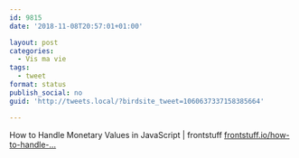 ```yaml
---
id: 9815
date: '2018-11-08T20:57:01+01:00'

layout: post
categories:
  - Vis ma vie
tags:
  - tweet
format: status
publish_social: no
guid: 'http://tweets.local/?birdsite_tweet=1060637337158385664'

---
```


How to Handle Monetary Values in JavaScript | frontstuff [frontstuff.io/how-to-handle-…](https://frontstuff.io/how-to-handle-monetary-values-in-javascript)